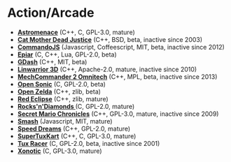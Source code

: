 # Action/Arcade

[comment]: # (start of autogenerated content, do not edit)
- **[Astromenace](atromenace.md)** (C++, C, GPL-3.0, mature)
- **[Cat Mother Dead Justice](catmother.md)** (C++, BSD, beta, inactive since 2003)
- **[CommandoJS](commando_js.md)** (Javascript, Coffeescript, MIT, beta, inactive since 2012)
- **[Epiar](epiar.md)** (C, C++, Lua, GPL-2.0, beta)
- **[GDash](gdash.md)** (C++, MIT, beta)
- **[Linwarrior 3D](linwarrior.md)** (C++, Apache-2.0, mature, inactive since 2010)
- **[MechCommander 2 Omnitech](mechcommander2_omnitech.md)** (C++, MPL, beta, inactive since 2013)
- **[Open Sonic](open_sonic.md)** (C, GPL-2.0, beta)
- **[Open Zelda](open_zelda.md)** (C++, zlib, beta)
- **[Red Eclipse](red_eclipse.md)** (C++, zlib, mature)
- **[Rocks'n'Diamonds ](rocks_and_diamonds.md)** (C, GPL-2.0, mature)
- **[Secret Mario Chronicles](secret_mario_chronicles.md)** (C++, GPL-3.0, mature, inactive since 2009)
- **[Smash](smash.md)** (Javascript, MIT, mature)
- **[Speed Dreams](speed_dreams.md)** (C++, GPL-2.0, mature)
- **[SuperTuxKart](super_tux_kart.md)** (C++, C, GPL-3.0, mature)
- **[Tux Racer](tuxracer.md)** (C, GPL-2.0, beta, inactive since 2001)
- **[Xonotic](xonotic.md)** (C, GPL-3.0, mature)

[comment]: # (end of autogenerated content)